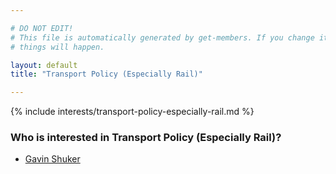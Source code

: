 ```yaml
---

# DO NOT EDIT!
# This file is automatically generated by get-members. If you change it, bad
# things will happen.

layout: default
title: "Transport Policy (Especially Rail)"

---
```


{% include interests/transport-policy-especially-rail.md %}

### Who is interested in Transport Policy (Especially Rail)?


* [Gavin Shuker](../members/gavin-shuker.html)
